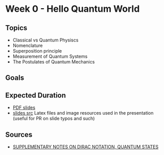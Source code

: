 # Week 0 - Hello Quantum World

## Topics
 * Classical vs Quantum Physiscs
 * Nomenclature
 * Superposition principle
 * Measurement of Quantum Systems
 * The Postulates of Quantum Mechanics
## Goals

## Expected Duration

 * [PDF slides]()
 * [slides src]() Latex files and image resources used in the presentation (useful for PR on slide typos and such)


## Sources
 * [SUPPLEMENTARY NOTES ON DIRAC NOTATION, QUANTUM STATES](http://web.mit.edu/8.05/handouts/jaffe1.pdf)
